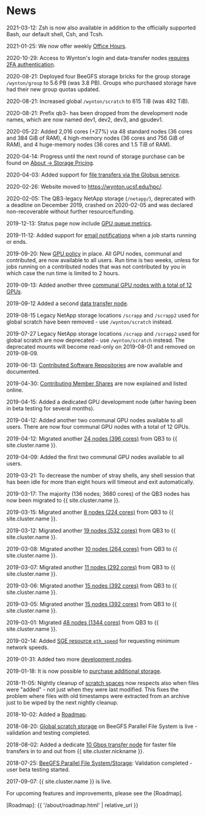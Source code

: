 # News

2021-03-12: Zsh is now also available in addition to the officially supported Bash, our default shell, Csh, and Tcsh.

2021-01-25: We now offer weekly <a href="{{ '/support/index.html' | relative_url }}">Office Hours</a>.

2020-10-29: Access to Wynton's login and data-transfer nodes <a href="{{ '/get-started/duo-signup.html' | relative_url }}">requires 2FA authentication</a>.

2020-08-21: Deployed four BeeGFS storage bricks for the group storage `/wynton/group` to 5.6 PB (was 3.8 PB).  Groups who purchased storage have had their new group quotas updated.

2020-08-21: Increased global `/wynton/scratch` to 615 TiB (was 492 TiB).

2020-08-21: Prefix qb3- has been dropped from the development node names, which are now named dev1, dev2, dev3, and gpudev1.

2020-05-22: Added 2,016 cores (+27%) via 48 standard nodes (36 cores and 384 GiB of RAM), 4 high-memory nodes (36 cores and 756 GiB of RAM), and 4 huge-memory nodes (36 cores and 1.5 TiB of RAM).

2020-04-14: Progress until the next round of storage purchase can be found on <a href="{{ '/about/pricing-storage.html' | relative_url }}">About -> Storage Pricing</a>.

2020-04-03: Added support for <a href="{{ '/transfers/globus.html' | relative_url }}">file transfers via the Globus service</a>.

2020-02-26: Website moved to <https://wynton.ucsf.edu/hpc/>.

2020-02-05: The QB3-legacy NetApp storage (`/netapp/`), deprecated with a deadline on December 2019, crashed on 2020-02-05 and was declared non-recoverable without further resource/funding.

2019-12-13: Status page now include <a href="{{ '/status/index.html' | relative_url }}">GPU queue metrics</a>.

2019-11-12: Added support for <a href="{{ '/scheduler/email-notifications.html' | relative_url }}">email notifications</a> when a job starts running or ends.

2019-09-20: New <a href="{{ '/scheduler/queues.html' | relative_url }}">GPU policy</a> in place. All GPU nodes, communal and contributed, are now available to all users. Run time is two weeks, unless for jobs running on a contributed nodes that was not contributed by you in which case the run time is limited to 2 hours.

2019-09-13: Added another three <a href="{{ '/about/specs.html' | relative_url }}">communal GPU nodes with a total of 12 GPUs</a>.

2019-09-12 Added a second <a href="{{ '/about/specs.html' | relative_url }}">data transfer node</a>.

2019-08-15 Legacy NetApp storage locations `/scrapp` and `/scrapp2` used for global scratch have been removed - use `/wynton/scratch` instead.

2019-07-27 Legacy NetApp storage locations `/scrapp` and `/scrapp2` used for global scratch are now deprecated - use `/wynton/scratch` instead.  The deprecated mounts will become read-only on 2019-08-01 and removed on 2019-08-09.

2019-06-13: <a href="{{ '/software/software-repositories.html' | relative_url }}">Contributed Software Repositories</a> are now available and documented.

2019-04-30: <a href="{{ '/about/shares.html' | relative_url }}">Contributing Member Shares</a> are now explained and listed online.

2019-04-15: Added a dedicated GPU development node (after having been in beta testing for several months).

2019-04-12: Added another two communal GPU nodes available to all users.  There are now four communal GPU nodes with a total of 12 GPUs.

2019-04-12: Migrated another <a href="{{ '/about/specs.html' | relative_url }}">24 nodes (396 cores)</a> from QB3 to {{ site.cluster.name }}.

2019-04-09: Added the first two communal GPU nodes available to all users.

2019-03-21: To decrease the number of stray shells, any shell session that has been idle for more than eight hours will timeout and exit automatically.

2019-03-17: The majority (136 nodes; 3680 cores) of the QB3 nodes has now been migrated to {{ site.cluster.name }}.

2019-03-15: Migrated another <a href="{{ '/about/specs.html' | relative_url }}">8 nodes (224 cores)</a> from QB3 to {{ site.cluster.name }}.

2019-03-12: Migrated another <a href="{{ '/about/specs.html' | relative_url }}">19 nodes (532 cores)</a> from QB3 to {{ site.cluster.name }}.

2019-03-08: Migrated another <a href="{{ '/about/specs.html' | relative_url }}">10 nodes (264 cores)</a> from QB3 to {{ site.cluster.name }}.

2019-03-07: Migrated another <a href="{{ '/about/specs.html' | relative_url }}">11 nodes (292 cores)</a> from QB3 to {{ site.cluster.name }}.

2019-03-06: Migrated another <a href="{{ '/about/specs.html' | relative_url }}">15 nodes (392 cores)</a> from QB3 to {{ site.cluster.name }}.

2019-03-05: Migrated another <a href="{{ '/about/specs.html' | relative_url }}">15 nodes (392 cores)</a> from QB3 to {{ site.cluster.name }}.

2019-03-01: Migrated <a href="{{ '/about/specs.html' | relative_url }}">48 nodes (1344 cores)</a> from QB3 to {{ site.cluster.name }}.

2019-02-14: Added <a href="{{ '/scheduler/submit-jobs.html' | relative_url }}">SGE resource `eth_speed`</a> for requesting minimum network speeds.

2019-01-31: Added two more <a href="{{ '/about/specs.html' | relative_url }}">development nodes</a>.

2019-01-18: It is now possible to <a href="{{ '/about/pricing-storage.html' | relative_url }}">purchase additional storage</a>.

2018-11-05: Nightly cleanup of <a href="{{ '/about/specs.html#scratch-storage' | relative_url }}">scratch spaces</a> now respects also when files were "added" - not just when they were last modified.  This fixes the problem where files with old timestamps were extracted from an archive just to be wiped by the next nightly cleanup.

2018-10-02: Added a <a href="{{ '/about/roadmap.html' | relative_url }}">Roadmap</a>.

2018-08-20: <a href="{{ '/about/specs.html#scratch-storage' | relative_url }}">Global scratch storage</a> on BeeGFS Parallel File System is live - validation and testing completed.

2018-08-02: Added a dedicate <a href="{{ '/about/specs.html#data-transfer-nodes' | relative_url }}">10 Gbps transfer node</a> for faster file transfers in to and out from {{ site.cluster.nickname }}.

2018-07-25: <a href="{{ '/about/specs.html#scratch-storage' | relative_url }}">BeeGFS Parallel File System/Storage</a>: Validation completed - user beta testing started.

2017-09-07: {{ site.cluster.name }} is live.


For upcoming features and improvements, please see the [Roadmap].


[Roadmap]: {{ '/about/roadmap.html' | relative_url }}
